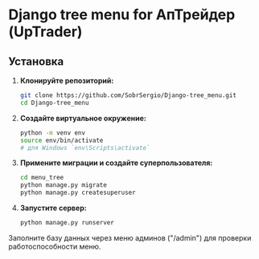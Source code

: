 # Django tree menu for АпТрейдер (UpTrader)

## Установка
1. **Клонируйте репозиторий:**
   ```sh
   git clone https://github.com/SobrSergio/Django-tree_menu.git
   cd Django-tree_menu
   ```
2. **Создайте виртуальное окружение:**
   ```sh
   python -m venv env
   source env/bin/activate
   # для Windows `env\Scripts\activate`
   ```
3. **Примените миграции и создайте суперпользователя:**
   ```sh
   cd menu_tree
   python manage.py migrate
   python manage.py createsuperuser
   ```

4. **Запустите сервер:**
   ```sh
   python manage.py runserver
   ```

Заполните базу данных через меню админов ("/admin") для проверки работоспособности меню.

